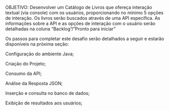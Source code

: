 OBJETIVO: Desenvolver um Catálogo de Livros que ofereça interação textual (via console) com os usuários, proporcionando no mínimo 5 opções de interação. Os livros serão buscados através de uma API específica. As informações sobre a API e as opções de interação com o usuário serão detalhadas na coluna “Backlog”/”Pronto para iniciar”

Os passos para completar este desafio serão detalhados a seguir e estarão disponíveis na próxima seção:

Configuração do ambiente Java;

Criação do Projeto;

Consumo da API;

Análise da Resposta JSON;

Inserção e consulta no banco de dados;

Exibição de resultados aos usuários;

